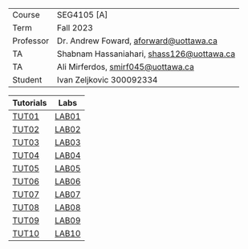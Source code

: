 |           |                                           |
| ----------- | ------------------------------------------- |
| Course    | SEG4105 [A]                               |
| Term      | Fall 2023                                 |
| Professor | Dr. Andrew Foward, aforward@uottawa.ca    |
| TA        | Shabnam Hassaniahari, shass126@uottawa.ca |
| TA        | Ali Mirferdos, smirf045@uottawa.ca        |
| Student   | Ivan Zeljkovic 300092334                  |


| Tutorials                 | Labs                 |
| --------------------------- | ---------------------- |
| [TUT01](Tutorials/TUT01/) | [LAB01](/) |
| [TUT02](Tutorials/TUT02/) | [LAB02](Labs/LAB02) |
| [TUT03](Tutorials/TUT03/) | [LAB03](Labs/LAB03) |
| [TUT04](Tutorials/TUT04/) | [LAB04](Labs/LAB04) |
| [TUT05](Tutorials/TUT05/) | [LAB05](Labs/LAB05) |
| [TUT06](Tutorials/TUT06/) | [LAB06](Labs/LAB06) |
| [TUT07](Tutorials/TUT07/) | [LAB07](Labs/LAB07) |
| [TUT08](Tutorials/TUT08/) | [LAB08](Labs/LAB08) |
| [TUT09](Tutorials/TUT09/) | [LAB09](Labs/LAB09) |
| [TUT10](Tutorials/TUT10/) | [LAB10](Labs/LAB10) |
